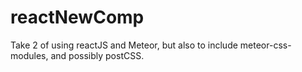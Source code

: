 # reactNewComp
Take 2 of using reactJS and Meteor, but also to include meteor-css-modules, and possibly postCSS.
